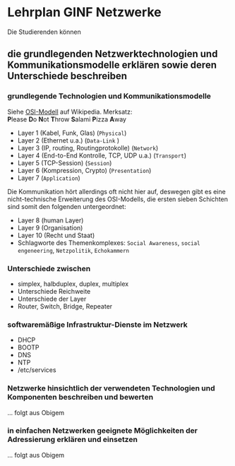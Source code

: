 # Lehrplan GINF Netzwerke

Die Studierenden können

## die grundlegenden Netzwerktechnologien und Kommunikationsmodelle erklären sowie deren Unterschiede beschreiben

### grundlegende Technologien und Kommunikationsmodelle
Siehe [OSI-Modell](https://de.wikipedia.org/wiki/OSI-Modell) auf Wikipedia. Merksatz:  
**P**lease **D**o **N**ot **T**hrow **S**alami **P**izza **A**way
- Layer 1 (Kabel, Funk, Glas) (`Physical`)
- Layer 2 (Ethernet u.a.) (`Data-Link` )
- Layer 3 (IP, routing, Routingprotokolle) (`Network`)
- Layer 4 (End-to-End Kontrolle, TCP, UDP u.a.) (`Transport`)
- Layer 5 (TCP-Session) (`Session`)
- Layer 6 (Kompression, Crypto) (`Presentation`)
- Layer 7 (`Application`)

Die Kommunikation hört allerdings oft nicht hier auf, deswegen gibt es eine nicht-technische Erweiterung des OSI-Modells, die ersten sieben Schichten sind somit den folgenden untergeordnet:
- Layer 8 (human Layer)
- Layer 9 (Organisation)
- Layer 10 (Recht und Staat)
- Schlagworte des Themenkomplexes: `Social Awareness`, `social engeneering`, `Netzpolitik`, `Echokammern`

### Unterschiede zwischen
- simplex, halbduplex, duplex, multiplex
- Unterschiede Reichweite
- Unterschiede der Layer
- Router, Switch, Bridge, Repeater

### softwaremäßige Infrastruktur-Dienste im Netzwerk
- DHCP
- BOOTP
- DNS
- NTP
- /etc/services

### Netzwerke hinsichtlich der verwendeten Technologien und Komponenten beschreiben und bewerten
... folgt aus Obigem

### in einfachen Netzwerken geeignete Möglichkeiten der Adressierung erklären und einsetzen
... folgt aus Obigem
